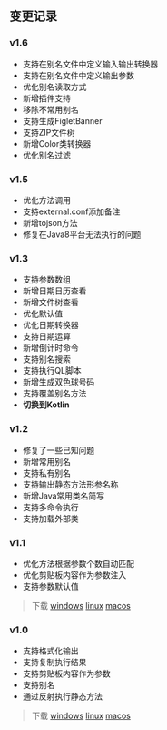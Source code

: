 ## 变更记录

### v1.6

- 支持在别名文件中定义输入输出转换器
- 支持在别名文件中定义输出参数
- 优化别名读取方式
- 新增插件支持
- 移除不常用别名
- 支持生成FigletBanner
- 支持ZIP文件树
- 新增Color类转换器
- 优化别名过滤

### v1.5

- 优化方法调用
- 支持external.conf添加备注
- 新增tojson方法
- 修复在Java8平台无法执行的问题

### v1.3

- 支持参数数组
- 新增日期日历查看
- 新增文件树查看
- 优化默认值
- 优化日期转换器
- 支持日期运算
- 新增倒计时命令
- 支持别名搜索
- 支持执行QL脚本
- 新增生成双色球号码
- 支持覆盖别名方法
- **切换到Kotlin**

### v1.2

- 修复了一些已知问题
- 新增常用别名
- 支持私有别名
- 支持输出静态方法形参名称
- 新增Java常用类名简写
- 支持多命令执行
- 支持加载外部类

### v1.1

- 优化方法根据参数个数自动匹配
- 优化剪贴板内容作为参数注入
- 支持参数默认值

> 下载 [windows](http://share.qiniu.easepan.xyz/tool/hutool/windows-1.1.zip) [linux](http://share.qiniu.easepan.xyz/tool/hutool/linux-1.1.zip) [macos](http://share.qiniu.easepan.xyz/tool/hutool/darwin-1.1.zip)

### v1.0

- 支持格式化输出
- 支持复制执行结果
- 支持剪贴板内容作为参数
- 支持别名
- 通过反射执行静态方法

> 下载 [windows](http://share.qiniu.easepan.xyz/tool/hutool/windows-1.0.zip) [linux](http://share.qiniu.easepan.xyz/tool/hutool/linux-1.0.zip) [macos](http://share.qiniu.easepan.xyz/tool/hutool/darwin-1.0.zip)
